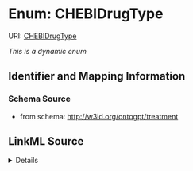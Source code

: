 # Enum: CHEBIDrugType



URI: [CHEBIDrugType](CHEBIDrugType)


_This is a dynamic enum_








## Identifier and Mapping Information







### Schema Source


* from schema: http://w3id.org/ontogpt/treatment




## LinkML Source

<details>
```yaml
name: CHEBIDrugType
from_schema: http://w3id.org/ontogpt/treatment
rank: 1000
reachable_from:
  source_ontology: obo:chebi
  source_nodes:
  - CHEBI:23888
  relationship_types:
  - rdfs:subClassOf
  - RO:0000087

```
</details>
